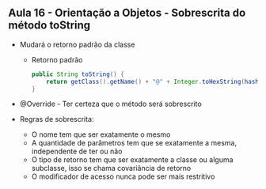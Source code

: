 ## Aula 16 - Orientação a Objetos - Sobrescrita do método toString

- Mudará o retorno padrão da classe
    - Retorno padrão

        ```java
        public String toString() {
            return getClass().getName() + "@" + Integer.toHexString(hashCode());
        }
        ```


- @Override - Ter certeza que o método será sobrescrito
- Regras de sobrescrita:
    - O nome tem que ser exatamente o mesmo
    - A quantidade de parâmetros tem que se exatamente a mesma, independente de ter ou não
    - O tipo de retorno tem que ser exatamente a classe ou alguma subclasse, isso se chama covariância de retorno
    - O modificador de acesso nunca pode ser mais restritivo